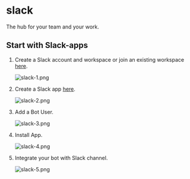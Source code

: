 # slack

The hub for your team and your work.

## Start with Slack-apps

1. Create a Slack account and workspace or join an existing workspace [here](https://slack.com/create).

    ![slack-1.png](../assets/slack-1.png?raw=true "screenshot #1: create a Slack workspace")

2. Create a Slack app [here](https://api.slack.com/apps).

    ![slack-2.png](../assets/slack-2.png?raw=true "screenshot #2: create a Slack app")

3. Add a Bot User.

    ![slack-3.png](../assets/slack-3.png?raw=true "screenshot #3: Add a Bot User")

4. Install App.

    ![slack-4.png](../assets/slack-4.png?raw=true "screenshot #4: Install App")

5. Integrate your bot with Slack channel.

    ![slack-5.png](../assets/slack-5.png?raw=true "screenshot #5: Integrate your bot with Slack channel")

